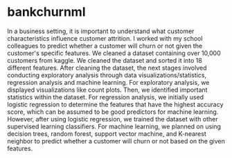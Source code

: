 # bankchurnml
In a business setting, it is important to understand what customer characteristics influence customer attrition. I worked with my school colleagues to predict whether a customer will churn or not given the customer's specific features. We cleaned a dataset containing over 10,000 customers from kaggle. We cleaned the dataset and sorted it into 18 different features. After cleaning the dataset, the next stages involved conducting exploratory analysis through data visualizations/statistics, regression analysis and machine learning.  For exploratory analysis, we displayed visualizations like count plots. Then, we identified important statistics within the dataset. For regression analysis, we initially used logistic regression to determine the features that have the highest accuracy score, which can be assumed to be good predictors for machine learning. However, after using logistic regression, we trained the dataset with other supervised learning classifiers. For machine learning, we planned on using decision trees, random forest, support vector machine, and K-nearest neighbor to predict whether a customer will churn or not based on the given features.
